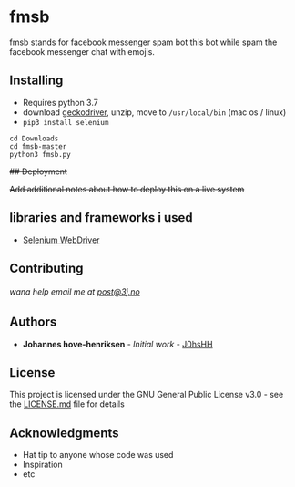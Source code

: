 # fmsb
fmsb stands for facebook messenger spam bot
this bot while spam the facebook messenger chat with emojis.

 





## Installing

- Requires python 3.7
 - download [geckodriver](https://github.com/mozilla/geckodriver/releases), unzip, move to `/usr/local/bin` (mac os / linux)
 - `pip3 install selenium` 
```
cd Downloads
cd fmsb-master
python3 fmsb.py
```

~~## Deployment~~

~~Add additional notes about how to deploy this on a live system~~

## libraries and frameworks i used

* [Selenium WebDriver](https://pypi.org/project/selenium/) 

## Contributing

###### wana help email me at post@3j.no

## Authors

* **Johannes hove-henriksen** - *Initial work* - [J0hsHH](https://github.com/J0hsHH)



## License

This project is licensed under the GNU General Public License v3.0 - see the [LICENSE.md](https://github.com/J0hsHH/fmsb/blob/master/LICENSE) file for details

## Acknowledgments

* Hat tip to anyone whose code was used
* Inspiration
* etc


